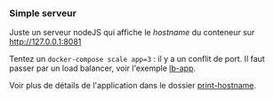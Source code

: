 ### Simple serveur

Juste un serveur nodeJS qui affiche le *hostname* du conteneur sur http://127.0.0.1:8081

Tentez un `docker-compose scale app=3` : il y a un conflit de port. Il faut passer par un load balancer, voir l'exemple [lb-app](../02-lb-app).


Voir plus de détails de l'application dans le dossier [print-hostname](../print-hostname).